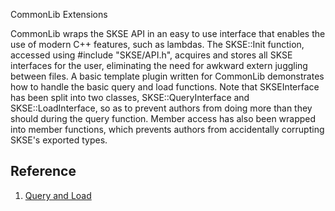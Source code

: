 

CommonLib Extensions

CommonLib wraps the SKSE API in an easy to use interface that enables the use of modern C++ features, such as lambdas. The SKSE::Init function, accessed using #include "SKSE/API.h", acquires and stores all SKSE interfaces for the user, eliminating the need for awkward extern juggling between files. A basic template plugin written for CommonLib demonstrates how to handle the basic query and load functions. Note that SKSEInterface has been split into two classes, SKSE::QueryInterface and SKSE::LoadInterface, so as to prevent authors from doing more than they should during the query function. Member access has also been wrapped into member functions, which prevents authors from accidentally corrupting SKSE's exported types.


## Reference

1. [Query and Load](https://github.com/Ryan-rsm-McKenzie/CommonLibSSE/wiki/Query-and-Load)